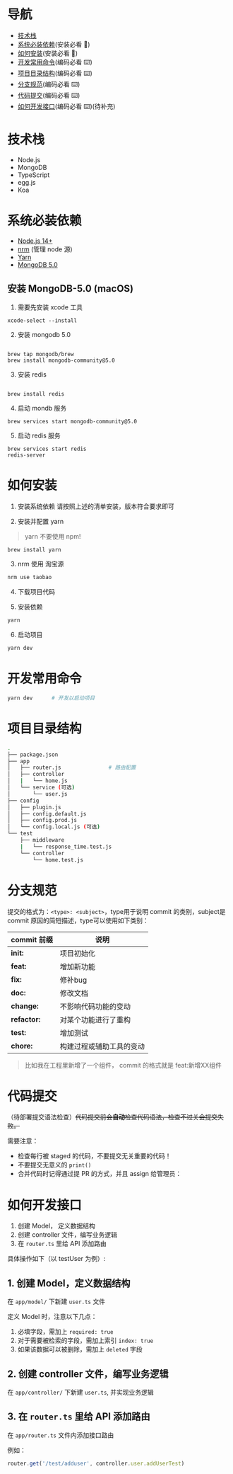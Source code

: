 # 导航

- [技术栈](#技术栈)
- [系统必装依赖](#系统必装依赖)(安装必看 👏)
- [如何安装](#如何安装)(安装必看 👏)
- [开发常用命令](#开发常用命令)(编码必看 ⌨️)
- [项目目录结构](#项目目录结构)(编码必看 ⌨️)
- [分支规范](#分支规范)(编码必看 ⌨️)
- [代码提交](#代码提交)(编码必看 ⌨️)
- [如何开发接口](#如何开发接口)(编码必看 ⌨️)(待补充)

# 技术栈

- Node.js
- MongoDB
- TypeScript
- egg.js
- Koa

# 系统必装依赖

- [Node.js 14+](https://nodejs.org/zh-cn/)
- [nrm](https://github.com/Pana/nrm) (管理 node 源)
- [Yarn](https://yarnpkg.com/)
- [MongoDB 5.0](https://docs.mongodb.com/guides/server/install/)

## 安装 MongoDB-5.0 (macOS)
1. 需要先安装 xcode 工具

```ssh
xcode-select --install
```

2. 安装 mongodb 5.0

```ssh

brew tap mongodb/brew
brew install mongodb-community@5.0

```

3. 安装 redis
```ssh

brew install redis

```

4. 启动 mondb 服务

```ssh
brew services start mongodb-community@5.0

```

5. 启动 redis 服务

```ssh
brew services start redis
redis-server

```

# 如何安装

1. 安装系统依赖
  请按照上述的清单安装，版本符合要求即可

2. 安装并配置 yarn
  > yarn
  > 不要使用 npm!

```bash
brew install yarn
```

3. nrm 使用 淘宝源

```bash
nrm use taobao
```

4. 下载项目代码
  
5. 安装依赖

```bash
yarn
```

6. 启动项目

```bash
yarn dev
```


# 开发常用命令


```bash
yarn dev      # 开发以启动项目
```

# 项目目录结构


```bash
.
├── package.json
├── app
│   ├── router.js               # 路由配置
│   ├── controller
│   |   └── home.js
│   └── service (可选)
│       └── user.js
├── config
│   ├── plugin.js
│   ├── config.default.js
│   ├── config.prod.js
│   └── config.local.js (可选)
└── test
    ├── middleware
    |   └── response_time.test.js
    └── controller
        └── home.test.js
```

# 分支规范

提交的格式为：`<type>: <subject>`，type用于说明 commit 的类别，subject是 commit 原因的简短描述，type可以使用如下类别：

| commit 前缀      | 说明     |
| ------------- | -------- |
| **init:**     | 项目初始化 |
| **feat:**     | 增加新功能 |
| **fix:**      | 修补bug   |
| **doc:**      | 修改文档   |
| **change:**   | 不影响代码功能的变动   |
| **refactor:** | 对某个功能进行了重构   |
| **test:**     | 增加测试   |
| **chore:**     | 构建过程或辅助工具的变动   |

> 比如我在工程里新增了一个组件， commit 的格式就是 feat:新增XX组件

# 代码提交

（待部署提交语法检查）~~代码提交前会**自动**检查代码语法，检查不过关会提交失败。~~

需要注意：

- 检查每行被 staged 的代码，不要提交无关重要的代码！
- 不要提交无意义的 `print()`
- 合并代码时记得通过提 PR 的方式，并且 assign 给管理员：


# 如何开发接口

1. 创建 Model， 定义数据结构
2. 创建 controller 文件，编写业务逻辑
3. 在 `router.ts` 里给 API 添加路由

具体操作如下（以 testUser 为例）:

## 1. 创建 Model，定义数据结构

在 `app/model/` 下新建 `user.ts` 文件

定义 Model 时，注意以下几点：

1. 必填字段，需加上 `required: true`
2. 对于需要被检索的字段，需加上索引 `index: true`
3. 如果该数据可以被删除，需加上 `deleted` 字段

## 2. 创建 controller 文件，编写业务逻辑

在 `app/controller/` 下新建 `user.ts`, 并实现业务逻辑

## 3. 在 `router.ts` 里给 API 添加路由

在 `app/router.ts` 文件内添加接口路由

例如： 

```js
router.get('/test/adduser', controller.user.addUserTest)
```



